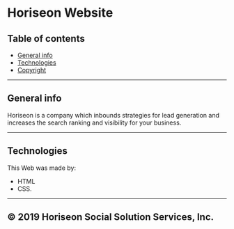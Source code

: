 # Horiseon Website

## Table of contents
* [General info](#general-info)
* [Technologies](#technologies)
* [Copyright](#©-2019-horiseon-social-solution-services,-Inc.)
- - -

## General info
Horiseon is a company which inbounds strategies for lead generation and increases the search ranking and visibility for your business.
- - -

## Technologies
This Web was made by: 
* HTML
* CSS.
- - -

## © 2019 Horiseon Social Solution Services, Inc.